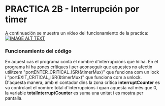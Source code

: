# PRACTICA 2B - Interrupción por timer

A continuación se muestra un vídeo del funcionamiento de la practica:
[![IMAGE ALT TEXT](https://user-images.githubusercontent.com/125595278/228276521-23af8e58-4edf-4e23-aa8b-f4e6ba9a2187.jpg)](https://www.youtube.com/watch?v=WwuuoC3X09A)


### Funcionamiento del código

En aquest cas el programa conta el nombre d'interrupcions que hi ha. En el programa hi ha zones crítiques i per aconseguir que aquestes no afectin utilitzem
"portENTER_CRITICAL_ISR(&timerMux)" que funciona com un lock i "portEXIT_CRITICAL_ISR(&timerMux)" que funciona com a unlock. D'aquesta manera, amb el contador dins la 
zona crítica **interruptCounter** es va controlant el nombre total d'interrupcions i quan aquesta val més que 0, la variable **totalInterruptCounter** es suma una unitat
i es mostra per pantalla.
